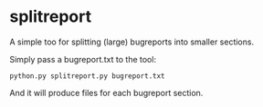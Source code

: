# splitreport
A simple too for splitting (large) bugreports into smaller sections.

Simply pass a bugreport.txt to the tool:

    python.py splitreport.py bugreport.txt

And it will produce files for each bugreport section.
